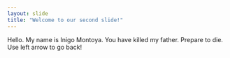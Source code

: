 ```yaml
---
layout: slide
title: "Welcome to our second slide!"
---
```

Hello. My name is Inigo Montoya. You have killed my father. Prepare to die.
Use left arrow to go back!
